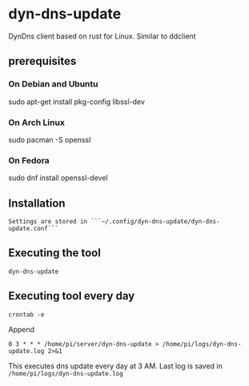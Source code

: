# dyn-dns-update
DynDns client based on rust for Linux.
Similar to ddclient

## prerequisites

### On Debian and Ubuntu
sudo apt-get install pkg-config libssl-dev
### On Arch Linux
sudo pacman -S openssl
### On Fedora
sudo dnf install openssl-devel

## Installation
```
Settings are stored in ```~/.config/dyn-dns-update/dyn-dns-update.conf``` 
```

## Executing the tool
```
dyn-dns-update
``` 
## Executing tool every day

```
crontab -e
```

Append

```
0 3 * * * /home/pi/server/dyn-dns-update > /home/pi/logs/dyn-dns-update.log 2>&1
```

This executes dns update every day at 3 AM. Last log is saved in ```/home/pi/logs/dyn-dns-update.log```
